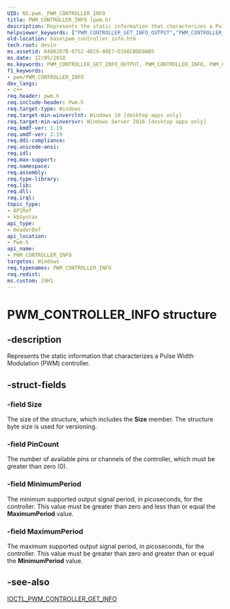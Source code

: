 ```yaml
---
UID: NS:pwm._PWM_CONTROLLER_INFO
title: PWM_CONTROLLER_INFO (pwm.h)
description: Represents the static information that characterizes a Pulse Width Modulation (PWM) controller.helpviewer_keywords: ["PWM_CONTROLLER_GET_INFO_OUTPUT","PWM_CONTROLLER_INFO","PWM_CONTROLLER_INFO structure","base.pwm_controller_info","pwm/PWM_CONTROLLER_INFO"]
old-location: base\pwm_controller_info.htm
tech.root: devio
ms.assetid: 64002D7B-0752-4EC9-88E7-D166CBDE0AB5
ms.date: 12/05/2018
ms.keywords: PWM_CONTROLLER_GET_INFO_OUTPUT, PWM_CONTROLLER_INFO, PWM_CONTROLLER_INFO structure, base.pwm_controller_info, pwm/PWM_CONTROLLER_INFO
f1_keywords:
- pwm/PWM_CONTROLLER_INFO
dev_langs:
- c++
req.header: pwm.h
req.include-header: Pwm.h
req.target-type: Windows
req.target-min-winverclnt: Windows 10 [desktop apps only]
req.target-min-winversvr: Windows Server 2016 [desktop apps only]
req.kmdf-ver: 1.19
req.umdf-ver: 2.19
req.ddi-compliance: 
req.unicode-ansi: 
req.idl: 
req.max-support: 
req.namespace: 
req.assembly: 
req.type-library: 
req.lib: 
req.dll: 
req.irql: 
topic_type:
- APIRef
- kbSyntax
api_type:
- HeaderDef
api_location:
- Pwm.h
api_name:
- PWM_CONTROLLER_INFO
targetos: Windows
req.typenames: PWM_CONTROLLER_INFO
req.redist: 
ms.custom: 19H1
---
```


# PWM_CONTROLLER_INFO structure


## -description


Represents the static information that characterizes a Pulse Width Modulation (PWM) controller. 


## -struct-fields




### -field Size

The size of the structure, which includes the <b>Size</b> member. The structure byte size is used for versioning. 


### -field PinCount

The number of available pins or channels of the controller, which must be greater than zero (0).


### -field MinimumPeriod

The minimum supported output signal period, in picoseconds, for the controller. This value must be greater than zero and less than or equal the <b>MaximumPeriod</b> value.


### -field MaximumPeriod

The maximum supported output signal period, in picoseconds, for the controller. This value must be greater than zero and greater than or equal the <b>MinimumPeriod</b> value.


## -see-also




<a href="https://docs.microsoft.com/windows/desktop/api/pwm/ni-pwm-ioctl_pwm_controller_get_info">IOCTL_PWM_CONTROLLER_GET_INFO</a>
 

 

